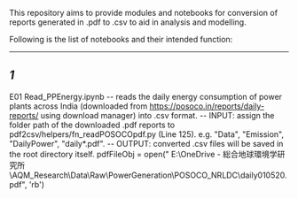 This repository aims to provide modules and notebooks for conversion of reports generated in .pdf to .csv to aid in analysis and modelling. 

Following is the list of notebooks and their intended function:


-------
*1*
-------
E01 Read_PPEnergy.ipynb 
-- reads the daily energy consumption of power plants across India (downloaded from https://posoco.in/reports/daily-reports/ using download manager) into .csv format.
-- INPUT: assign the folder path of the downloaded .pdf reports to pdf2csv/helpers/fn_readPOSOCOpdf.py (Line 125). e.g.  "Data", "Emission", "DailyPower", "daily*.pdf". 
-- OUTPUT: converted .csv files will be saved in the root directory itself. 
pdfFileObj = open(" E:\OneDrive - 総合地球環境学研究所\AQM_Research\Data\Raw\PowerGeneration\POSOCO_NRLDC\daily010520.pdf", 'rb')


